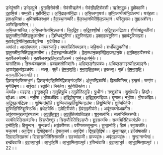 

  
उ॒भेपु॑नामि। उ॒भेइत्यु॒भे। पु॒ना॒मि॒रोद॑सी। रोद॑सीऋ॒तेन॑। रोद॑सी॒इति॒रोद॑सी। ऋ॒तेन॒द्रुहः॑। द्रुहो॑दहामि। द॒हा॒मि॒सं। सम्म॒हीः। म॒हीर॑निं॒द्राः। अ॒निं॒द्राइत्य॑निं॒द्राः।। अ॒भि॒व्लग्य॒यत्र॑। अ॒भि॒व्लग्येत्य॑भि॒ऽव्लग्य॑। यत्र॑ह॒ताः। ह॒ताअ॒मित्राः॑। अ॒मित्रा॑वैलस्था॒नं। वै॒ल॒स्था॒नम्परि॑। वै॒ल॒स्था॒नमिति॑वै॒ल॒ऽस्था॒नं। परि॑तृ॒ह्ळाः। तृ॒ह्लाअशे॑रन्। अशे॑रन्नि॒त्यशे॑रन्।।  
अ॒भि॒व्लग्या॑चित्। अ॒भि॒व्लग्येत्य॑भि॒ऽव्लग्य॑। चि॒द॒द्रि॒वः॒। अ॒द्रि॒व॒श्शी॒र्षा। अ॒द्रि॒व॒इत्य॑द्रिऽवः। शी॒र्षाया॑तु॒मती॑नां। या॒तु॒मती॑ना॒मिति॑या॒तु॒ऽमती॑नां।। छि॒न्धिव॑टू॒रिणा॑। व॒टू॒रिणा॑प॒दा। प॒दाम॒हाव॑टूरिणा। म॒हाव॑टूरिणाप॒दा। म॒हाव॑टूरि॒णेति॑म॒हाऽव॑टूरिणा। प॒देति॑पदा।।  
अवा॑सां। आ॒सां॒म॒घ॒व॒न्। म॒घ॒व॒ञ्ज॒हि॒। म॒घ॒व॒न्निति॑मघऽवन्। ज॒हि॒शर्धः॑। शर्धो॑यातु॒मती॑नां। या॒तु॒मती॑ना॒मिति॑या॒तु॒ऽमती॑नां।। वै॒ल॒स्था॒नकेअ॑र्म॒के । वै॒ल॒स्थान॒कइति॑वै॒ल॒ऽस्था॒न॒के। अ॒र्म॒केम॒हावै॑लस्थे। म॒हावै॑लस्थेअर्म॒के। म॒हावै॑लस्थ॒इति॑म॒हाऽवै॑लस्थे। अ॒र्म॒कइत्य॑र्म॒के।।  
यासां॑ति॒स्रः। ति॒स्रःप॑ञ्चा॒शतः॑। प॒ञ्चा॒शतो॑भिव्लं॒गैः। अ॒भि॒व्ल॒ङ्गैर॒पाव॑पः। अ॒भिव्ल॒ङ्गाइत्य॑भि॒ऽव्ल॒ङ्गैः। अ॒पाव॑प॒इत्य॑प॒ऽअव॑पः।। तत्सु। सुते॑। ते॒म॒ना॒य॒ति॒। म॒ना॒य॒ति॒त॒कत्। त॒कत्सु। सुते॑। ते॒म॒ना॒य॒ति॒। म॒ना॒य॒तीति॑मनायति।।  
पि॒शङ्ग॑भृष्टिमम्भृ॒णं। पि॒शङ्ग॑भृष्टि॒मिति॑पि॒शङ्ग॑ऽभृष्टिं। अं॒भृ॒णम्पि॒शाचिं॑। पि॒शाचि॑मिन्द्र। इ॒न्द्र॒सं। सम्मृ॑ण। मृ॒णॆति॑मृण।। सर्वं॒रक्षः॑। रक्षो॒नि। निब॑र्हय। ब॒र्ह॒येति॑बर्हय।।  
अ॒वर्म॒हः। म॒हइ॑न्द्र। इ॒न्द्र॒दा॒दृ॒हि। दा॒दृ॒हिश्रु॒धि। द॒दृ॒हीति॑द॒दृ॒हि। श्रु॒धीनः॑। न॒श्शु॒शो॒च॒। शु॒शो॒च॒हि। हिद्यौः। द्यौःक्षाः। क्षानः। नभी॒षा। भी॒षाअ॑द्रिवः। अ॒द्रि॒वो॒घृ॒णात्। अ॒द्रि॒व॒इत्य॑द्रिऽवः। घृ॒णान्न। नभी॒षा। भी॒षाअ॑द्रिवः। अ॒द्रि॒व॒इत्य॑द्रिऽवः।। शु॒ष्मिन्त॑मो॒हि। शु॒ष्मिन्त॑म॒इति॑शु॒ष्मिन्ऽत॑मः। हिशु॒ष्मिभिः॑। शु॒ष्मिभि॑र्व॒धैः। शु॒ष्मिभि॒रिति॑शु॒ष्मिऽभिः॑। व॒धैरु॒ग्रेभिः॑। उ॒ग्रेभि॒रीय॑से। ईय॑स॒इतीय॑से।। अपू॑रुषघ्नोअप्रतीत। अपु॑रुषघ्न॒इत्यपु॑रुषऽघ्नः। अ॒प्र॒ती॒त॒शू॒र॒। अ॒प्र॒ती॒तेत्य॑प्रतिऽइत। शू॒र॒सत्व॑भिः। सत्वभिस्त्रिसप्तैः। सत्व॑भि॒रिति॒सत्व॑ऽभिः। त्रि॒स॒प्तैश्शू॑र। त्रि॒स॒प्तैरिति॑त्रि॒ऽस॒प्तैः। शू॒र॒सत्व॑भिः। सत्व॑भि॒रिति॒सत्व॑ऽभिः।।  
व॒नोति॒हि। हिसु॒न्वन्। सु॒न्वक्षयं॑। क्षयं॒परी॑णसः। परी॑णसस्सुन्वा॒नः। सु॒न्वा॒नोहि। हिष्म॑। स्मा॒यज॑ति। यज॒त्यव॑। अव॒द्विषः॑। द्विषो॑दे॒वानां॑। दे॒वाना॒मव॑। अव॒द्विषः॑। द्विष॒इति॒द्विषः॑।। सु॒न्वा॒नइत्। इत्सि॑षासति। सि॒षा॒स॒तिस॒हस्रा॑। सि॒सा॒स॒तीति॑सिसासति। स॒हस्रा॑वा॒जी। वा॒ज्यवृ॑तः। अवृ॑त॒इत्यवृ॑तः।। सु॒न्वा॒नान्येन्द्रः॑। इन्द्रो॑ददाति। द॒दा॒त्या॒भुवं॑। आ॒भुवं॑र॒यिं। आ॒भुव॒मित्या॒ऽभुवं॑। र॒यिन्द॑दाति। द॒दा॒त्या॒भुवं॑। आ॒भुव॒मित्या॒ऽभुवं॑ ।। 22।।  
